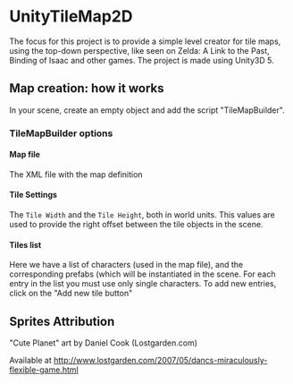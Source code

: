 # UnityTileMap2D
The focus for this project is to provide a simple level creator for tile maps, using the top-down perspective, like seen on Zelda: A Link to the Past, Binding of Isaac and other games. The project is made using Unity3D 5.

## Map creation: how it works
In your scene, create an empty object and add the script "TileMapBuilder".

### TileMapBuilder options

#### Map file
The XML file with the map definition

#### Tile Settings
The `Tile Width` and the `Tile Height`, both in world units. This values are used to provide the right offset between the tile objects in the scene.

#### Tiles list
Here we have a list of characters (used in the map file), and the corresponding prefabs (which will be instantiated in the scene. For each entry in the list you must use only single characters. To add new entries, click on the "Add new tile button"


## Sprites Attribution
"Cute Planet" art by Daniel Cook (Lostgarden.com)

Available at http://www.lostgarden.com/2007/05/dancs-miraculously-flexible-game.html


